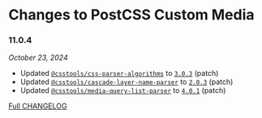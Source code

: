 # Changes to PostCSS Custom Media

### 11.0.4

_October 23, 2024_

- Updated [`@csstools/css-parser-algorithms`](https://github.com/csstools/postcss-plugins/tree/main/packages/css-parser-algorithms) to [`3.0.3`](https://github.com/csstools/postcss-plugins/tree/main/packages/css-parser-algorithms/CHANGELOG.md#303) (patch)
- Updated [`@csstools/cascade-layer-name-parser`](https://github.com/csstools/postcss-plugins/tree/main/packages/cascade-layer-name-parser) to [`2.0.3`](https://github.com/csstools/postcss-plugins/tree/main/packages/cascade-layer-name-parser/CHANGELOG.md#203) (patch)
- Updated [`@csstools/media-query-list-parser`](https://github.com/csstools/postcss-plugins/tree/main/packages/media-query-list-parser) to [`4.0.1`](https://github.com/csstools/postcss-plugins/tree/main/packages/media-query-list-parser/CHANGELOG.md#401) (patch)

[Full CHANGELOG](https://github.com/csstools/postcss-plugins/tree/main/plugins/postcss-custom-media/CHANGELOG.md)
